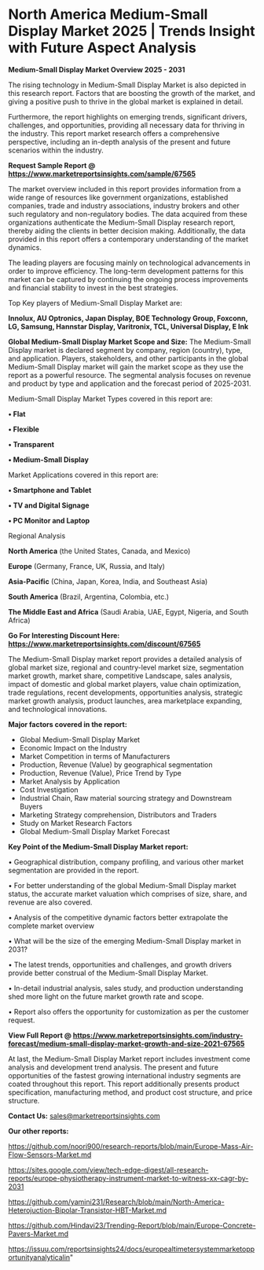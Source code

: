 # North America Medium-Small Display Market 2025 | Trends Insight with Future Aspect Analysis

<Strong> Medium-Small Display Market Overview 2025 - 2031</strong>

The rising technology in Medium-Small Display Market is also depicted in this research report. Factors that are boosting the growth of the market, and giving a positive push to thrive in the global market is explained in detail.

Furthermore, the report highlights on emerging trends, significant drivers, challenges, and opportunities, providing all necessary data for thriving in the industry. This report market research offers a comprehensive perspective, including an in-depth analysis of the present and future scenarios within the industry.

<strong>Request Sample Report @ <a href=https://www.marketreportsinsights.com/sample/67565>https://www.marketreportsinsights.com/sample/67565</a></strong>

The market overview included in this report provides information from a wide range of resources like government organizations, established companies, trade and industry associations, industry brokers and other such regulatory and non-regulatory bodies. The data acquired from these organizations authenticate the Medium-Small Display research report, thereby aiding the clients in better decision making. Additionally, the data provided in this report offers a contemporary understanding of the market dynamics.

The leading players are focusing mainly on technological advancements in order to improve efficiency. The long-term development patterns for this market can be captured by continuing the ongoing process improvements and financial stability to invest in the best strategies.

Top Key players of Medium-Small Display Market are:

<strong>Innolux, AU Optronics, Japan Display, BOE Technology Group, Foxconn, LG, Samsung, Hannstar Display, Varitronix, TCL, Universal Display, E Ink</strong>

<strong><b>Global Medium-Small Display Market Scope and Size:</b></strong>
The Medium-Small Display market is declared segment by company, region (country), type, and application. Players, stakeholders, and other participants in the global Medium-Small Display market will gain the market scope as they use the report as a powerful resource. The segmental analysis focuses on revenue and product by type and application and the forecast period of 2025-2031.

Medium-Small Display Market Types covered in this report are:

<strong>• Flat

• Flexible

• Transparent

• Medium-Small Display</strong>

Market Applications covered in this report are:

<strong>• Smartphone and Tablet

• TV and Digital Signage

• PC Monitor and Laptop</strong> 

Regional Analysis

<strong>North America</strong> (the United States, Canada, and Mexico)

<strong>Europe</strong> (Germany, France, UK, Russia, and Italy)

<strong>Asia-Pacific</strong> (China, Japan, Korea, India, and Southeast Asia)

<strong>South America</strong> (Brazil, Argentina, Colombia, etc.)

<strong>The Middle East and Africa</strong> (Saudi Arabia, UAE, Egypt, Nigeria, and South Africa)

<strong>Go For Interesting Discount Here: <a href=https://www.marketreportsinsights.com/discount/67565>https://www.marketreportsinsights.com/discount/67565</a></strong>

The Medium-Small Display market report provides a detailed analysis of global market size, regional and country-level market size, segmentation market growth, market share, competitive Landscape, sales analysis, impact of domestic and global market players, value chain optimization, trade regulations, recent developments, opportunities analysis, strategic market growth analysis, product launches, area marketplace expanding, and technological innovations.

<strong><b>Major factors covered in the report:</b></strong>
<ul>
  <li>Global Medium-Small Display Market </li>
  <li>Economic Impact on the Industry</li>
  <li>Market Competition in terms of Manufacturers</li>
  <li>Production, Revenue (Value) by geographical segmentation</li>
  <li>Production, Revenue (Value), Price Trend by Type</li>
  <li>Market Analysis by Application</li>
  <li>Cost Investigation</li>
  <li>Industrial Chain, Raw material sourcing strategy and Downstream Buyers</li>
  <li>Marketing Strategy comprehension, Distributors and Traders</li>
  <li>Study on Market Research Factors</li>
  <li>Global Medium-Small Display Market Forecast</li>
</ul>

<strong><b>Key Point of the Medium-Small Display Market report:</b></strong>

• Geographical distribution, company profiling, and various other market segmentation are provided in the report.

• For better understanding of the global Medium-Small Display market status, the accurate market valuation which comprises of size, share, and revenue are also covered.

• Analysis of the competitive dynamic factors better extrapolate the complete market overview

• What will be the size of the emerging Medium-Small Display market in 2031?

• The latest trends, opportunities and challenges, and growth drivers provide better construal of the Medium-Small Display Market.

• In-detail industrial analysis, sales study, and production understanding shed more light on the future market growth rate and scope.

• Report also offers the opportunity for customization as per the customer request.

<strong><b>View Full Report @ <a href=https://www.marketreportsinsights.com/industry-forecast/medium-small-display-market-growth-and-size-2021-67565>https://www.marketreportsinsights.com/industry-forecast/medium-small-display-market-growth-and-size-2021-67565</a></b></strong>


At last, the Medium-Small Display Market report includes investment come analysis and development trend analysis. The present and future opportunities of the fastest growing international industry segments are coated throughout this report. This report additionally presents product specification, manufacturing method, and product cost structure, and price structure.

<strong>Contact Us:</strong>
sales@marketreportsinsights.com

<strong>Our other reports:</strong>

<a href=https://github.com/noori900/research-reports/blob/main/Europe-Mass-Air-Flow-Sensors-Market.md>https://github.com/noori900/research-reports/blob/main/Europe-Mass-Air-Flow-Sensors-Market.md</a>

<a href=https://sites.google.com/view/tech-edge-digest/all-research-reports/europe-physiotherapy-instrument-market-to-witness-xx-cagr-by-2031>https://sites.google.com/view/tech-edge-digest/all-research-reports/europe-physiotherapy-instrument-market-to-witness-xx-cagr-by-2031</a>

<a href=https://github.com/yamini231/Research/blob/main/North-America-Heterojuction-Bipolar-Transistor-HBT-Market.md>https://github.com/yamini231/Research/blob/main/North-America-Heterojuction-Bipolar-Transistor-HBT-Market.md</a>

<a href=https://github.com/Hindavi23/Trending-Report/blob/main/Europe-Concrete-Pavers-Market.md>https://github.com/Hindavi23/Trending-Report/blob/main/Europe-Concrete-Pavers-Market.md</a>

<a href=https://issuu.com/reportsinsights24/docs/europealtimetersystemmarketopportunityanalyticalin>https://issuu.com/reportsinsights24/docs/europealtimetersystemmarketopportunityanalyticalin</a>"
